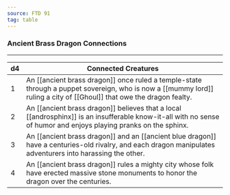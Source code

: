 ```yaml
---
source: FTD 91
tag: table
---
```


### Ancient Brass Dragon Connections
---
|d4|Connected Creatures|
|----|------------|
|1|An [[ancient brass dragon]] once ruled a temple-state through a puppet sovereign, who is now a [[mummy lord]] ruling a city of [[Ghoul]] that owe the dragon fealty.|
|2|An [[ancient brass dragon]] believes that a local [[androsphinx]] is an insufferable know-it-all with no sense of humor and enjoys playing pranks on the sphinx.|
|3|An [[ancient brass dragon]] and an [[ancient blue dragon]] have a centuries-old rivalry, and each dragon manipulates adventurers into harassing the other.|
|4|An [[ancient brass dragon]] rules a mighty city whose folk have erected massive stone monuments to honor the dragon over the centuries.|
